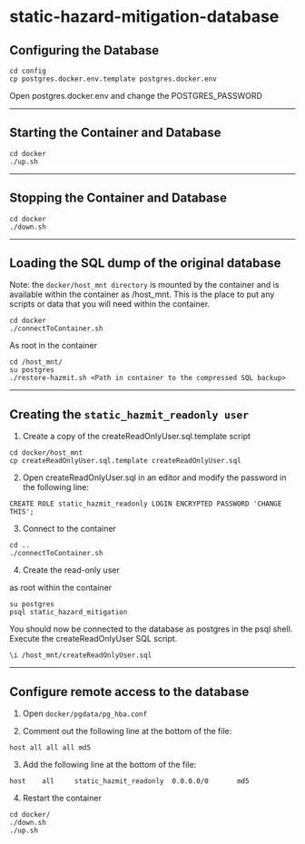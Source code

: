 # static-hazard-mitigation-database

## Configuring the Database

```
cd config
cp postgres.docker.env.template postgres.docker.env
```

Open postgres.docker.env and change the POSTGRES_PASSWORD

---

## Starting the Container and Database

```
cd docker
./up.sh
```

---

## Stopping the Container and Database

```
cd docker
./down.sh
```

---

## Loading the SQL dump of the original database

Note: the `docker/host_mnt directory` is mounted by the container
and is available within the container as /host_mnt. This is the place
to put any scripts or data that you will need within the container.

```
cd docker
./connectToContainer.sh
```
As root in the container
```
cd /host_mnt/
su postgres
./restore-hazmit.sh <Path in container to the compressed SQL backup>
``` 

---

## Creating the `static_hazmit_readonly user`

1. Create a copy of the createReadOnlyUser.sql.template script
```
cd docker/host_mnt
cp createReadOnlyUser.sql.template createReadOnlyUser.sql
```

2. Open createReadOnlyUser.sql in an editor and modify the password in the following line:
```
CREATE ROLE static_hazmit_readonly LOGIN ENCRYPTED PASSWORD 'CHANGE THIS';
```

3. Connect to the container
```
cd ..
./connectToContainer.sh
```

4. Create the read-only user

as root within the container
```
su postgres
psql static_hazard_mitigation
```

You should now be connected to the database as postgres in the psql shell.
Execute the createReadOnlyUser SQL script.

```
\i /host_mnt/createReadOnlyUser.sql
```

---

## Configure remote access to the database

1. Open `docker/pgdata/pg_hba.conf`

2. Comment out the following line at the bottom of the file:

```
host all all all md5
```

3. Add the following line at the bottom of the file:

```
host    all     static_hazmit_readonly  0.0.0.0/0       md5
```

4. Restart the container

```
cd docker/
./down.sh
./up.sh
```
